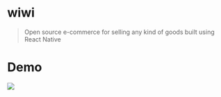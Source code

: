 # wiwi
> Open source e-commerce for selling any kind of goods built using React Native

# Demo 

![](https://github.com/moddatherrashed/github-users-search/blob/master/src/demo.gif?raw=true)



